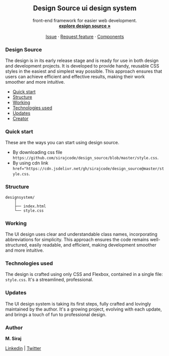 <h2 align="center">Design Source ui design system</h2>

<p align="center">
   front-end framework for easier web development.
  <br>
  <a href="https://designsource.netlify.app/"><strong>explore design source »</strong></a>
  <br>
  <br>
  <a href="https://github.com/sirajcode/design_source/issues/new">Issue</a>
  ·
  <a href="https://github.com/sirajcode/design_source/issues/new">Request feature</a>
  ·
  <a href="https://designsource.netlify.app/page/component">Components</a>
</p>

### Design Source

The design is in its early release stage and is ready for use in both design and development projects. It is developed to provide handy, reusable CSS styles in the easiest and simplest way possible. This approach ensures that users can achieve efficient and effective results, making their work smoother and more intuitive.

- [Quick start](#quick-start)
- [Structure](#structure)
- [Working](#working)
- [Technologies used](#technologies-used)
- [Updates](#updates)
- [Creator](#creator)

### Quick start

These are the ways you can start using design source.

- By downloading css file `https://github.com/sirajcode/design_source/blob/master/style.css`.
- By using cdn link `href="https://cdn.jsdelivr.net/gh/sirajcode/design_source@master/style.css`.

### Structure

```
designsystem/
    │
    ├── index.html
    └── style.css
```

### Working

The UI design uses clear and understandable class names, incorporating abbreviations for simplicity. This approach ensures the code remains well-structured, easily readable, and efficient, making development smoother and more intuitive.

### Technologies used

The design is crafted using only CSS and Flexbox, contained in a single file: `style.css`. It's a streamlined, professional.

### Updates

The UI design system is taking its first steps, fully crafted and lovingly maintained by the author. It's a growing project, evolving with each update, and brings a touch of fun to professional design.

### Author

**M. Siraj**

[Linkedin] | [Twitter]

[twitter]: https://twitter.com/siraj.codes
[linkedin]: https://linkedin.com/in/sirajcodes
